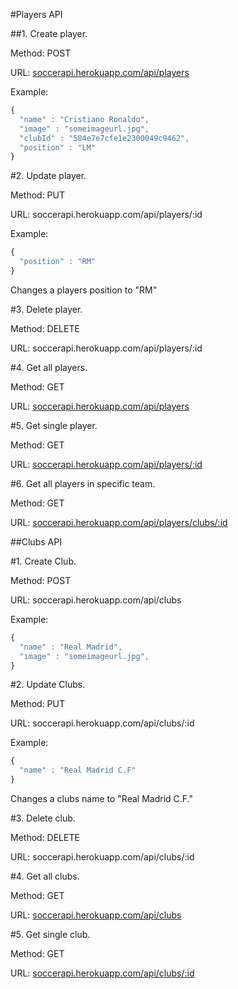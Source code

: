 #Players API

##1. Create player. 

Method: POST

URL: [soccerapi.herokuapp.com/api/players](http://soccerapi.herokuapp.com/api/players)

Example: 
```javascript
{
  "name" : "Cristiano Ronaldo",
  "image" : "someimageurl.jpg",
  "clubId" : "584e7e7cfe1e2300049c9462",
  "position" : "LM"
}
```
#2. Update player. 

Method: PUT

URL: soccerapi.herokuapp.com/api/players/:id

Example:
```javascript
{
  "position" : "RM"
}
```
Changes a players position to "RM"

#3. Delete player. 

Method: DELETE

URL: soccerapi.herokuapp.com/api/players/:id

#4. Get all players. 

Method: GET

URL: [soccerapi.herokuapp.com/api/players](http://soccerapi.herokuapp.com/api/players)

#5. Get single player. 

Method: GET

URL: [soccerapi.herokuapp.com/api/players/:id](http://soccerapi.herokuapp.com/api/players/584e7f16fe1e2300049c9463)

#6. Get all players in specific team. 

Method: GET

URL: [soccerapi.herokuapp.com/api/players/clubs/:id](http://soccerapi.herokuapp.com/api/players/clubs/584e7e5cfe1e2300049c9461)

##Clubs API

#1. Create Club. 

Method: POST

URL: soccerapi.herokuapp.com/api/clubs

Example: 
```javascript
{
  "name" : "Real Madrid",
  "image" : "someimageurl.jpg",
}
```
#2. Update Clubs. 

Method: PUT

URL: soccerapi.herokuapp.com/api/clubs/:id

Example:
```javascript
{
  "name" : "Real Madrid C.F"
}
```
Changes a clubs name to "Real Madrid C.F."

#3. Delete club. 

Method: DELETE

URL: soccerapi.herokuapp.com/api/clubs/:id

#4. Get all clubs. 

Method: GET

URL: [soccerapi.herokuapp.com/api/clubs](http://soccerapi.herokuapp.com/api/clubs)

#5. Get single club. 

Method: GET

URL: [soccerapi.herokuapp.com/api/clubs/:id](http://soccerapi.herokuapp.com/api/clubs/584e7e5cfe1e2300049c9461)



